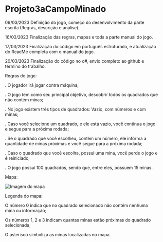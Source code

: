 # Projeto3aCampoMinado

09/03/2023
Definição do jogo, começo do desenvolvimento da parte escrita (Regras, descrição e análise).

16/03/2023
Finalização das regras, mapas e toda a parte manual do jogo.

17/03/2023
Finalização do código em português estruturado, e atualização do ReadMe completa com o manual do jogo.

20/03/2023
Finalização do código no c#, envio completo ao github e término do trabalho.

Regras do jogo: 

. O jogador irá jogar contra máquina;

. O jogo tem como seu principal objetivo, descobrir todos os quadrados que não contém minas;

. No jogo existem três tipos de quadrados: Vazio, com números e com minas;

. Caso você selecione um quadrado, e ele está vazio, você continua o jogo e segue para a próxima rodada;

. Se o quadrado que você escolheu, contém um número, ele informa a quantidade de minas próximas e você segue para a próxima rodada;

. Caso o quadrado que você escolha, possui uma mina, você perde o jogo e é reiniciado;

. O jogo possui 100 quadrados, sendo que, entre eles, possuem 15 minas.


Mapa:

![Imagem do mapa](https://user-images.githubusercontent.com/101647391/225992854-f4097527-a4ac-4c31-8c6d-d89d3dc1b555.jpeg)

Legenda do mapa: 

O número 0 indica que no quadrado selecionado não contém nenhuma mina ou informação;

Os números 1, 2 e 3 indicam quantas minas estão próximas do quadrado selecionada;

O asterisco simboliza as minas localizadas no mapa.
